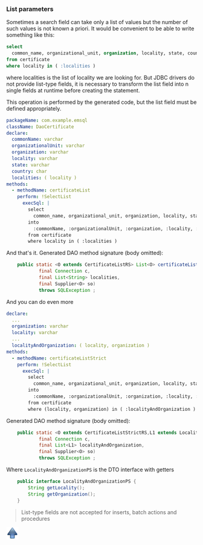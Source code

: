 ### List parameters

Sometimes a search field can take only a list of values but the number of such values is not known a priori.
It would be convenient to be able to write something like this:

~~~sql
select
  common_name, organizational_unit, organization, locality, state, country
from certificate
where locality in ( :localities )
~~~

where localities is the list of locality we are looking for.
But JDBC drivers do not provide list-type fields,
it is necessary to transform the list field into n single fields at runtime before creating the statement.

This operation is performed by the generated code, but the list field must be defined appropriately.

~~~yaml
packageName: com.example.emsql
className: DaoCertificate
declare:
  commonName: varchar
  organizationalUnit: varchar
  organization: varchar
  locality: varchar
  state: varchar
  country: char
  localities: ( locality )
methods:
  - methodName: certificateList
    perform: !SelectList
      execSql: |
        select
          common_name, organizational_unit, organization, locality, state, country
        into
          :commonName, :organizationalUnit, :organization, :locality, :state, :country
        from certificate
        where locality in ( :localities )
~~~

And that's it.
Generated DAO method signature (body omitted):

~~~java
    public static <O extends CertificateListRS> List<O> certificateList(
            final Connection c,
            final List<String> localities,
            final Supplier<O> so)
            throws SQLException ;
~~~

And you can do even more

~~~yaml
declare:
  ...
  organization: varchar
  locality: varchar
  ...
  localityAndOrganization: ( locality, organization )
methods:
  - methodName: certificateListStrict
    perform: !SelectList
      execSql: |
        select
          common_name, organizational_unit, organization, locality, state, country
        into
          :commonName, :organizationalUnit, :organization, :locality, :state, :country
        from certificate
        where (locality, organization) in ( :localityAndOrganization )
~~~

Generated DAO method signature (body omitted):

~~~java
    public static <O extends CertificateListStrictRS,L1 extends LocalityAndOrganizationPS> List<O> certificateListStrict(
            final Connection c,
            final List<L1> localityAndOrganization,
            final Supplier<O> so)
            throws SQLException ;
~~~

Where `LocalityAndOrganizationPS` is the DTO interface with getters

~~~java
    public interface LocalityAndOrganizationPS {
        String getLocality();
        String getOrganization();
    }
~~~

> List-type fields are not accepted for inserts, batch actions and procedures

[![Up](go-up.png)](ConfigYaml.md)